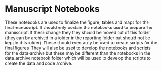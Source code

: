 # Manuscript Notebooks

These notebooks are used to finalize the figure, tables and maps for the final manuscript. It should only contain the notebooks used to prepare the manuscript. If these change they they should be moved out of this folder (they can be archived in a folder in the reporting folder but should not be kept in this folder). These should eventaully be used to create scripts for the final figures. They will also be used to develop the notebooks and scripts for the data-archive but these may be different than the notebooks in the data_archive notebook folder which will be used to develop the scripts to create the data and code archive. 
